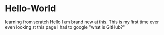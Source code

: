 # Hello-World
learning from scratch
Hello
I am brand new at this. This is my first time ever even looking at this page
I had to google "what is GitHub?"
